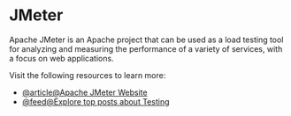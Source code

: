 # JMeter

Apache JMeter is an Apache project that can be used as a load testing tool for analyzing and measuring the performance of a variety of services, with a focus on web applications.

Visit the following resources to learn more:

- [@article@Apache JMeter Website](https://jmeter.apache.org/)
- [@feed@Explore top posts about Testing](https://app.daily.dev/tags/testing?ref=roadmapsh)
